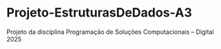 # Projeto-EstruturasDeDados-A3
Projeto da disciplina Programação de Soluções Computacionais – Digital 2025
